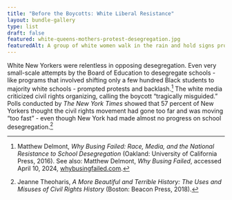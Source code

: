 ```yaml
---
title: "Before the Boycotts: White Liberal Resistance"
layout: bundle-gallery
type: list
draft: false
featured: white-queens-mothers-protest-desegregation.jpg
featuredAlt: A group of white women walk in the rain and hold signs protesting desegregation.
---
```


White New Yorkers were relentless in opposing desegregation. Even very small-scale attempts by the Board of Education to desegregate schools - like programs that involved shifting only a few hundred Black students to majority white schools - prompted protests and backlash.[^1] The white media criticized civil rights organizing, calling the boycott “tragically misguided.” Polls conducted by *The New York Times* showed that 57 percent of New Yorkers thought the civil rights movement had gone too far and was moving “too fast” - even though New York had made almost no progress on school desegregation.[^2]  

[^1]: Matthew Delmont, *Why Busing Failed: Race, Media, and the National Resistance to School Desegregation* (Oakland: University of California Press, 2016). See also: Matthew Delmont, *Why Busing Failed*, accessed April 10, 2024, [whybusingfailed.com](https://whybusingfailed.com).

[^2]: Jeanne Theoharis, *A More Beautiful and Terrible History: The Uses and Misuses of Civil Rights History* (Boston: Beacon Press, 2018).
